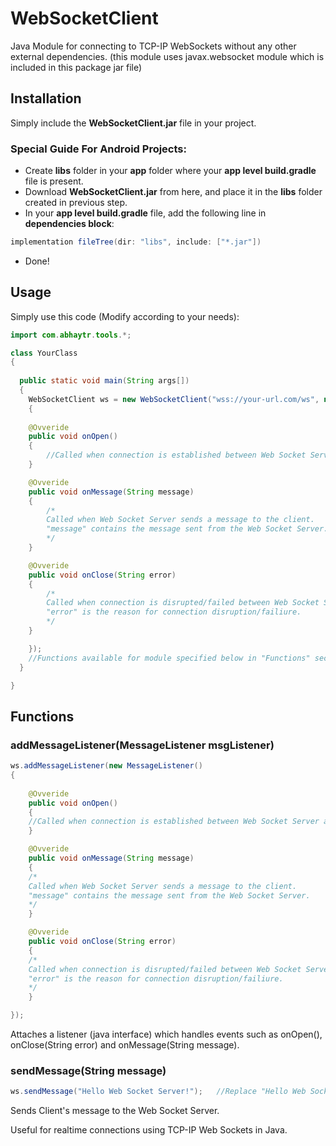 # WebSocketClient

Java Module for connecting to TCP-IP WebSockets without any other external dependencies.
(this module uses javax.websocket module which is included in this package jar file)

## Installation

Simply include the **WebSocketClient.jar** file in your project.

### Special Guide For Android Projects:

- Create **libs** folder in your **app** folder where your **app level build.gradle** file is present.
- Download **WebSocketClient.jar** from here, and place it in the **libs** folder created in previous step.
- In your **app level build.gradle** file, add the following line in **dependencies block**:

```gradle
implementation fileTree(dir: "libs", include: ["*.jar"])
```

- Done!

## Usage

Simply use this code (Modify according to your needs):

```java
import com.abhaytr.tools.*;

class YourClass
{
  
  public static void main(String args[])
  {
    WebSocketClient ws = new WebSocketClient("wss://your-url.com/ws", new MessageListener()    //Replace "wss://your-url.com/ws" with Client's Web Socket URL.
    {
        
	@Ovveride
	public void onOpen()
	{
	    //Called when connection is established between Web Socket Server and Client.
	}

	@Ovveride
	public void onMessage(String message)
	{
	    /*
	    Called when Web Socket Server sends a message to the client.
  	    "message" contains the message sent from the Web Socket Server.
	    */
	}

	@Ovveride
	public void onClose(String error)
	{
	    /*
	    Called when connection is disrupted/failed between Web Socket Server and Client.
  	    "error" is the reason for connection disruption/failiure.
	    */
	}

    });
    //Functions available for module specified below in "Functions" section.
  }

}
```

## Functions

### addMessageListener(MessageListener msgListener)

```java
ws.addMessageListener(new MessageListener()
{
        
    @Ovveride
    public void onOpen()
    {
	//Called when connection is established between Web Socket Server and Client.
    }

    @Ovveride
    public void onMessage(String message)
    {
	/*
	Called when Web Socket Server sends a message to the client.
  	"message" contains the message sent from the Web Socket Server.
	*/
    }

    @Ovveride
    public void onClose(String error)
    {
	/*
	Called when connection is disrupted/failed between Web Socket Server and Client.
  	"error" is the reason for connection disruption/failiure.
	*/
    }

});
```

Attaches a listener (java interface) which handles events such as onOpen(), onClose(String error) and onMessage(String message).

### sendMessage(String message)

```java
ws.sendMessage("Hello Web Socket Server!");   //Replace "Hello Web Socket Server!" with Client's message. 
```

Sends Client's message to the Web Socket Server.

Useful for realtime connections using TCP-IP Web Sockets in Java.
